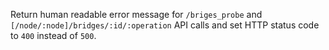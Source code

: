 Return human readable error message for `/briges_probe` and `[/node/:node]/bridges/:id/:operation` API calls and set HTTP status code to `400` instead of `500`.
